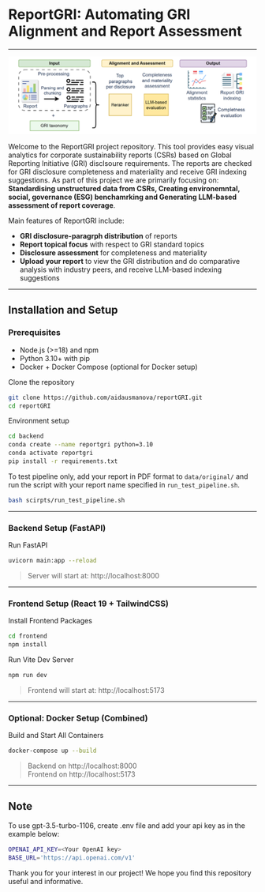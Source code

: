 # ReportGRI: Automating GRI Alignment and Report Assessment
---
![reportGRI](frontend/public/reportGRI.png)

Welcome to the ReportGRI project repository. This tool provides easy visual analytics for corporate sustainability reports (CSRs) based on Global Reporting Initiative (GRI) disclsoure requirements. The reports are checked for GRI disclosure completeness and materiality and receive GRI indexing suggestions. As part of this project we are primarily focusing on: **Standardising unstructured data from CSRs, Creating environemntal, social, governance (ESG) benchamrking and Generating LLM-based assessment of report coverage**.

Main features of ReportGRI include:
- **GRI disclosure-paragrph distribution** of reports
- **Report topical focus** with respect to GRI standard topics
- **Disclosure assessment** for completeness and materiality
- **Upload your report** to view the GRI distribution and do comparative analysis with industry peers, and receive LLM-based indexing suggestions

---
## Installation and Setup

### Prerequisites

- Node.js (>=18) and npm
- Python 3.10+ with pip
- Docker + Docker Compose (optional for Docker setup)

Clone the repository
```bash
git clone https://github.com/aidausmanova/reportGRI.git
cd reportGRI
```

Environment setup
```bash
cd backend
conda create --name reportgri python=3.10
conda activate reportgri 
pip install -r requirements.txt
```

To test pipeline only, add your report in PDF format to `data/original/` and run the script with your report name specified in `run_test_pipeline.sh`.
```bash
bash scirpts/run_test_pipeline.sh
```
---
### Backend Setup (FastAPI)
Run FastAPI
```bash
uvicorn main:app --reload
```

> Server will start at: http://localhost:8000
---

### Frontend Setup (React 19 + TailwindCSS)
Install Frontend Packages
```bash
cd frontend
npm install
```

Run Vite Dev Server
```bash
npm run dev
```

> Frontend will start at: http://localhost:5173

---

### Optional: Docker Setup (Combined)

Build and Start All Containers
```bash
docker-compose up --build
```

> Backend on http://localhost:8000  
> Frontend on http://localhost:5173

---

## Note
To use gpt-3.5-turbo-1106, create .env file and add your api key as in the example below:
```bash
OPENAI_API_KEY=<Your OpenAI key>
BASE_URL='https://api.openai.com/v1'
```

Thank you for your interest in our project! We hope you find this repository useful and informative.
